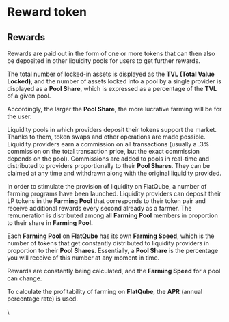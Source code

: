 # Reward token

## Rewards <a href="#f200" id="f200"></a>

Rewards are paid out in the form of one or more tokens that can then also be deposited in other liquidity pools for users to get further rewards.

The total number of locked-in assets is displayed as the **TVL (Total Value Locked)**, and the number of assets locked into a pool by a single provider is displayed as a **Pool Share**, which is expressed as a percentage of the **TVL** of a given pool.

Accordingly, the larger the **Pool Share**, the more lucrative farming will be for the user.

Liquidity pools in which providers deposit their tokens support the market. Thanks to them, token swaps and other operations are made possible. Liquidity providers earn a commission on all transactions (usually a .3% commission on the total transaction price, but the exact commission depends on the pool). Commissions are added to pools in real-time and distributed to providers proportionally to their **Pool Shares**. They can be claimed at any time and withdrawn along with the original liquidity provided.

In order to stimulate the provision of liquidity on FlatQube, a number of farming programs have been launched. Liquidity providers can deposit their LP tokens in the **Farming Pool** that corresponds to their token pair and receive additional rewards every second already as a farmer. The remuneration is distributed among all **Farming Pool** members in proportion to their share in **Farming Pool.**

Each **Farming Pool** on **FlatQube** has its own **Farming Speed**, which is the number of tokens that get constantly distributed to liquidity providers in proportion to their **Pool Shares**. Essentially, a **Pool Share** is the percentage you will receive of this number at any moment in time.

Rewards are constantly being calculated, and the **Farming Speed** for a pool can change.

To calculate the profitability of farming on **FlatQube**, the **APR** (annual percentage rate) is used.

\\
